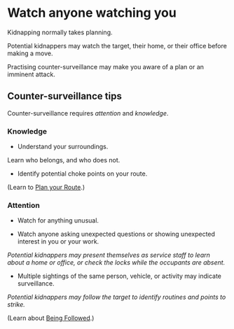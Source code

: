 [Title]: # (Practise counter-surveillance)
[Order]: # (11)

# Watch anyone watching you 

Kidnapping normally takes planning. 

Potential kidnappers may watch the target, their home, or their office before making a move. 

Practising counter-surveillance may make you aware of a plan or an imminent attack.

## Counter-surveillance tips

Counter-surveillance requires *attention* and *knowledge*.

### Knowledge

*	Understand your surroundings.

Learn who belongs, and who does not. 

*   Identify potential choke points on your route.

(Learn to [Plan your Route](umbrella://lesson/vehicles/beginner/plan-your-route).) 

### Attention

*	Watch for anything unusual.

*	Watch anyone asking unexpected questions or showing unexpected interest in you or your work.

_Potential kidnappers may present themselves as service staff to learn about a home or office, or check the locks while the occupants are absent._

*	Multiple sightings of the same person, vehicle, or activity may indicate surveillance.

_Potential kidnappers may follow the target to identify routines and points to strike._

(Learn about [Being Followed](umbrella://work/being-followed/beginner).)
